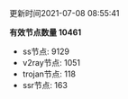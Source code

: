 更新时间2021-07-08 08:55:41

**有效节点数量 10461**
- ss节点: 9129
- v2ray节点: 1051
- trojan节点: 118
- ssr节点: 163
